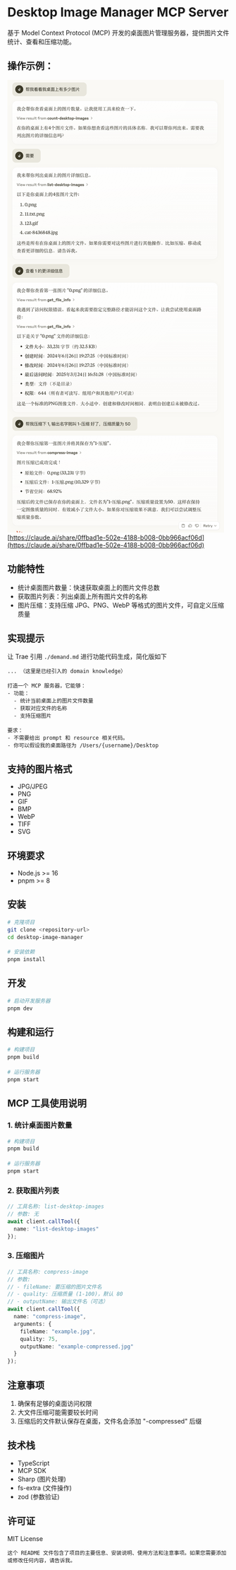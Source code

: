 # Desktop Image Manager MCP Server

基于 Model Context Protocol (MCP) 开发的桌面图片管理服务器，提供图片文件统计、查看和压缩功能。

## 操作示例：
[![示例图片](./assets/example.png)](https://claude.ai/share/0ffbad1e-502e-4188-b008-0bb966acf06d)
[https://claude.ai/share/0ffbad1e-502e-4188-b008-0bb966acf06d](https://claude.ai/share/0ffbad1e-502e-4188-b008-0bb966acf06d)

## 功能特性

- 统计桌面图片数量：快速获取桌面上的图片文件总数
- 获取图片列表：列出桌面上所有图片文件的名称
- 图片压缩：支持压缩 JPG、PNG、WebP 等格式的图片文件，可自定义压缩质量

## 实现提示

让 Trae 引用 `./demand.md` 进行功能代码生成，简化版如下

```plaintext
... （这里是已经引入的 domain knowledge）

打造一个 MCP 服务器，它能够：
- 功能：
  - 统计当前桌面上的图片文件数量
  - 获取对应文件的名称
  - 支持压缩图片

要求：
- 不需要给出 prompt 和 resource 相关代码。
- 你可以假设我的桌面路径为 /Users/{username}/Desktop
```

## 支持的图片格式

- JPG/JPEG
- PNG
- GIF
- BMP
- WebP
- TIFF
- SVG

## 环境要求

- Node.js >= 16
- pnpm >= 8

## 安装

```bash
# 克隆项目
git clone <repository-url>
cd desktop-image-manager

# 安装依赖
pnpm install
```

## 开发

```bash
# 启动开发服务器
pnpm dev
```

## 构建和运行
```bash
# 构建项目
pnpm build

# 运行服务器
pnpm start
```

## MCP 工具使用说明
### 1. 统计桌面图片数量
```bash
# 构建项目
pnpm build

# 运行服务器
pnpm start
```

### 2. 获取图片列表
```typescript
// 工具名称: list-desktop-images
// 参数: 无
await client.callTool({
  name: "list-desktop-images"
});
```

### 3. 压缩图片
```typescript
// 工具名称: compress-image
// 参数:
// - fileName: 要压缩的图片文件名
// - quality: 压缩质量 (1-100)，默认 80
// - outputName: 输出文件名（可选）
await client.callTool({
  name: "compress-image",
  arguments: {
    fileName: "example.jpg",
    quality: 75,
    outputName: "example-compressed.jpg"
  }
});
```

## 注意事项
1. 确保有足够的桌面访问权限
2. 大文件压缩可能需要较长时间
3. 压缩后的文件默认保存在桌面，文件名会添加 "-compressed" 后缀
## 技术栈
- TypeScript
- MCP SDK
- Sharp (图片处理)
- fs-extra (文件操作)
- zod (参数验证)


## 许可证
MIT License
```plaintext
这个 README 文件包含了项目的主要信息、安装说明、使用方法和注意事项。如果您需要添加或修改任何内容，请告诉我。
```